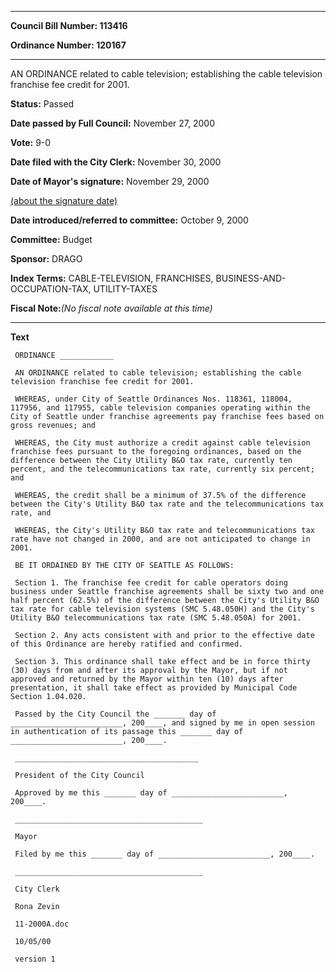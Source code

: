 

********

**Council Bill Number: 113416**
   
**Ordinance Number: 120167**
********

 AN ORDINANCE related to cable television; establishing the cable television franchise fee credit for 2001.

**Status:** Passed
   
**Date passed by Full Council:** November 27, 2000
   
**Vote:** 9-0
   
**Date filed with the City Clerk:** November 30, 2000
   
**Date of Mayor's signature:** November 29, 2000
   
[(about the signature date)](/~public/approvaldate.htm)
   
   
   
**Date introduced/referred to committee:** October 9, 2000
   
**Committee:** Budget
   
**Sponsor:** DRAGO
   
   
**Index Terms:** CABLE-TELEVISION, FRANCHISES, BUSINESS-AND-OCCUPATION-TAX, UTILITY-TAXES

**Fiscal Note:**_(No fiscal note available at this time)_

********

**Text**
   
```
 ORDINANCE ____________

 AN ORDINANCE related to cable television; establishing the cable television franchise fee credit for 2001.

 WHEREAS, under City of Seattle Ordinances Nos. 118361, 118004, 117956, and 117955, cable television companies operating within the City of Seattle under franchise agreements pay franchise fees based on gross revenues; and

 WHEREAS, the City must authorize a credit against cable television franchise fees pursuant to the foregoing ordinances, based on the difference between the City Utility B&O tax rate, currently ten percent, and the telecommunications tax rate, currently six percent; and

 WHEREAS, the credit shall be a minimum of 37.5% of the difference between the City's Utility B&O tax rate and the telecommunications tax rate, and

 WHEREAS, the City's Utility B&O tax rate and telecommunications tax rate have not changed in 2000, and are not anticipated to change in 2001.

 BE IT ORDAINED BY THE CITY OF SEATTLE AS FOLLOWS:

 Section 1. The franchise fee credit for cable operators doing business under Seattle franchise agreements shall be sixty two and one half percent (62.5%) of the difference between the City's Utility B&O tax rate for cable television systems (SMC 5.48.050H) and the City's Utility B&O telecommunications tax rate (SMC 5.48.050A) for 2001.

 Section 2. Any acts consistent with and prior to the effective date of this Ordinance are hereby ratified and confirmed.

 Section 3. This ordinance shall take effect and be in force thirty (30) days from and after its approval by the Mayor, but if not approved and returned by the Mayor within ten (10) days after presentation, it shall take effect as provided by Municipal Code Section 1.04.020.

 Passed by the City Council the _______ day of _________________________, 200____, and signed by me in open session in authentication of its passage this _______ day of _________________________, 200____.

 _________________________________________

 President of the City Council

 Approved by me this _______ day of _________________________, 200____.

 __________________________________________

 Mayor

 Filed by me this _______ day of _________________________, 200____.

 __________________________________________

 City Clerk

 Rona Zevin

 11-2000A.doc

 10/05/00

 version 1

```
